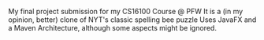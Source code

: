 My final project submission for my CS16100 Course @ PFW
It is a (in my opinion, better) clone of NYT's classic spelling bee puzzle
Uses JavaFX and a Maven Architecture, although some aspects might be ignored.
